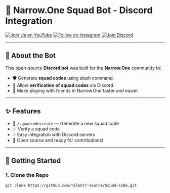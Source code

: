 # 🎯 Narrow.One Squad Bot - Discord Integration

[![Join Us on YouTube](https://img.shields.io/badge/YouTube-Subscribe-red?style=for-the-badge&logo=youtube)](https://www.youtube.com/@Talent-7)
[![Follow on Instagram](https://img.shields.io/badge/Instagram-Follow-orange?style=for-the-badge&logo=instagram)](https://www.instagram.com/t7members/)
[![Join Discord](https://img.shields.io/badge/Discord-Join-blue?style=for-the-badge&logo=discord)](https://discord.gg/nMCGpZAE)

---

## 🧠 About the Bot

This open-source **Discord bot** was built for the **Narrow.One** community to:
- 🛡️ Generate  **squad codes** using slash command.
- 🔐 Allow **verification of squad codes** via Discord.
- 💬 Make playing with friends in Narrow.One faster and easier.

---

## ✨ Features

- 🔁 `/squadcodecreate` — Generate a new squad code
- ✅  Verify a squad code
- 💡 Easy integration with Discord servers
- 👥 Open source and ready for contributions!

---

## 🚀 Getting Started

### 1. Clone the Repo
```bash
git clone https://github.com/Talent7-source/Squad-Code.git

